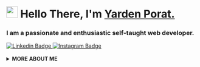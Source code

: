 <h1 align="left"><img src="https://raw.githubusercontent.com/sidbelbase/sidbelbase/master/wave.gif" width="30px"><strong> Hello There, I'm <a href="https://sidbelbase.me">Yarden Porat.</a></strong>
</h1>

<h3 align="left">
I am a passionate and enthusiastic self-taught web developer.
</h3>

<a target="_blank" href="https://linkedin.com/in/yarden-porat/">
<img src="https://img.shields.io/badge/-yardenporat-blue?style=for-the-badge&logo=Linkedin&logoColor=white&link=https://linkedin.com/in/yardenporat/" alt="Linkedin Badge">
</a>

<a target="_blank" href="https://instagram.com/yardenporat/">
<img src="https://img.shields.io/badge/-yardenporat-E1306C?style=for-the-badge&logo=Instagram&logoColor=white&link=https://instagram.com/yardenporat/" alt="Instagram Badge">
</a>

<br>

<br>

<details>
  <summary>
    <strong>MORE ABOUT ME</strong>
  </summary>

```javascript
const yardenporat = {
  education: ['MBA - Tel Aviv University', 'BA - IDC Herzliya'],
  otherAlias: 'Full Stack Developer',
  FrontEnd: ['Javascript', 'TypeScript', 'React', 'HTML', 'CSS'],
  BackEnd: ['Node.js', 'Python', 'Bash'],
  DBs: ['MongoDB', 'SQL'],
  tools: [
    'React',
    'Redux',
    'TypeScript',
    'Git',
    'Sass',
    'Wordpress',
    'Bootstrap',
    'Figma',
  ],
};
```

<a target="_blank" href="https://github.com/yardenporat/">
<img src="https://img.shields.io/badge/dynamic/json?url=https://api.countapi.xyz/hit/visitor-badge/yardenporat&style=for-the-badge&label=visitors&query=value&color=0F0F1A&labelColor=0F0F1A" alt="yardenporat's vistors">
</a>

  </details>
